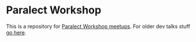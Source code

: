 Paralect Workshop
===

This is a repository for [Paralect Workshop meetups](/workshop). For older dev talks stuff [go here](talks#paralect-dev-talks).
